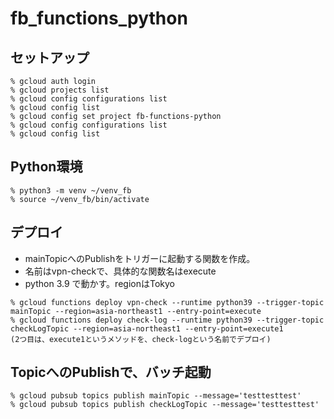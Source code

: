 # fb_functions_python


## セットアップ

```
% gcloud auth login
% gcloud projects list
% gcloud config configurations list
% gcloud config list
% gcloud config set project fb-functions-python
% gcloud config configurations list
% gcloud config list
```

## Python環境

```
% python3 -m venv ~/venv_fb
% source ~/venv_fb/bin/activate
```


## デプロイ

- mainTopicへのPublishをトリガーに起動する関数を作成。
- 名前はvpn-checkで、具体的な関数名はexecute 
- python 3.9 で動かす。regionはTokyo

```
% gcloud functions deploy vpn-check --runtime python39 --trigger-topic mainTopic --region=asia-northeast1 --entry-point=execute
% gcloud functions deploy check-log --runtime python39 --trigger-topic checkLogTopic --region=asia-northeast1 --entry-point=execute1 
(2つ目は、execute1というメソッドを、check-logという名前でデプロイ)
```

## TopicへのPublishで、バッチ起動

```
% gcloud pubsub topics publish mainTopic --message='testtesttest'
% gcloud pubsub topics publish checkLogTopic --message='testtesttest'
```


